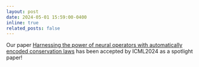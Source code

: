 ```yaml
---
layout: post
date: 2024-05-01 15:59:00-0400
inline: true
related_posts: false
---
```


Our paper <a href="https://proceedings.mlr.press/v235/liu24p.html" target="_blank">Harnessing the power of neural operators with automatically encoded conservation laws</a> has been accepted by ICML2024 as a spotlight paper!
